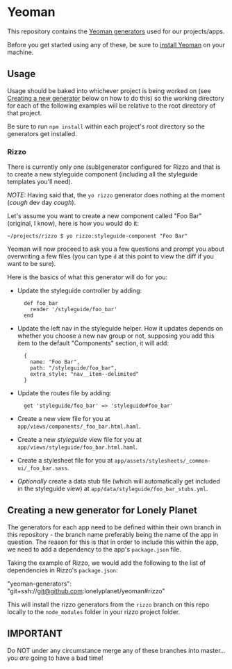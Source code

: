 # Yeoman

This repository contains the [Yeoman generators][yo-generators] used for our projects/apps.

Before you get started using any of these, be sure to [install Yeoman][yo-install] on your machine.




## Usage

Usage should be baked into whichever project is being worked on (see [Creating a new generator](#creating-a-new-generator-for-lonely-planet) below on how to do this) so the working directory for each of the following examples will be relative to the root directory of that project.

Be sure to run `npm install` within each project's root directory so the generators get installed.




### Rizzo

There is currently only one (sub)generator configured for Rizzo and that is to create a new styleguide component (including all the styleguide templates you'll need).

*NOTE:* Having said that, the `yo rizzo` generator does nothing at the moment (*cough* dev day *cough*).

Let's assume you want to create a new component called "Foo Bar" (original, I know), here is how you would do it:

    ~/projects/rizzo $ yo rizzo:styleguide-component "Foo Bar"

Yeoman will now proceed to ask you a few questions and prompt you about overwriting a few files (you can type `d` at this point to view the diff if you want to be sure).

Here is the basics of what this generator will do for you:

+ Update the styleguide controller by adding:
    
        def foo_bar
          render '/styleguide/foo_bar'
        end

+ Update the left nav in the styleguide helper. How it updates depends on whether you choose a new nav group or not, supposing you add this item to the default "Components" section, it will add:

        {
          name: "Foo Bar",
          path: "/styleguide/foo_bar",
          extra_style: "nav__item--delimited"
        }

+ Update the routes file by adding:

        get 'styleguide/foo_bar' => 'styleguide#foo_bar'

+ Create a new view file for you at `app/views/components/_foo_bar.html.haml`.
+ Create a new *styleguide* view file for you at `app/views/styleguide/foo_bar.html.haml`.
+ Create a stylesheet file for you at `app/assets/stylesheets/_common-ui/_foo_bar.sass`.
+ *Optionally* create a data stub file (which will automatically get included in the styleguide view) at `app/data/styleguide/foo_bar_stubs.yml`.




## Creating a new generator for Lonely Planet

The generators for each app need to be defined within their own branch in this repository - the branch name preferably being the name of the app in question. The reason for this is that in order to include this within the app, we need to add a dependency to the app's `package.json` file.

Taking the example of Rizzo, we would add the following to the list of dependencies in Rizzo's `package.json`:

  "yeoman-generators": "git+ssh://git@github.com:lonelyplanet/yeoman#rizzo"

This will install the rizzo generators from the `rizzo` branch on this repo locally to the `node_modules` folder in your rizzo project folder.




## IMPORTANT

Do NOT under any circumstance merge any of these branches into master... you *are* going to have a bad time!

[yo-generators]:http://yeoman.io/generators.html
[yo-install]:http://yeoman.io/gettingstarted.html